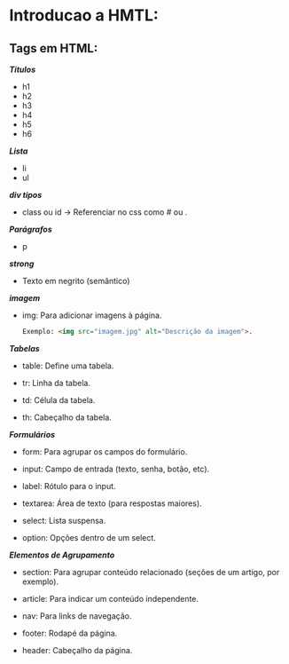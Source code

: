 # Introducao a HMTL:

## Tags em HTML:

***Titulos***
- h1
- h2
- h3
- h4
- h5
- h6

***Lista***
- li
- ul

***div tipos***
- class ou id -> Referenciar no css como # ou .

***Parágrafos***
- p

***strong***
- Texto em negrito (semântico)

***imagem***
- img: Para adicionar imagens à página.
  ```html
  Exemplo: <img src="imagem.jpg" alt="Descrição da imagem">.
   ```

***Tabelas***

- table: Define uma tabela.

- tr: Linha da tabela.

- td: Célula da tabela.

- th: Cabeçalho da tabela.

***Formulários***

- form: Para agrupar os campos do formulário.

- input: Campo de entrada (texto, senha, botão, etc).

- label: Rótulo para o input.

- textarea: Área de texto (para respostas maiores).

- select: Lista suspensa.

- option: Opções dentro de um select.

***Elementos de Agrupamento***

- section: Para agrupar conteúdo relacionado (seções de um artigo, por exemplo).

- article: Para indicar um conteúdo independente.

- nav: Para links de navegação.

- footer: Rodapé da página.

- header: Cabeçalho da página.

